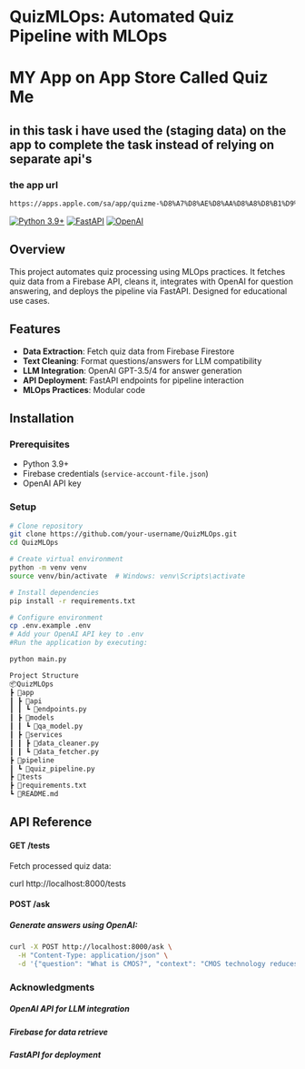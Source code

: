 # QuizMLOps: Automated Quiz Pipeline with MLOps

# MY App on App Store Called Quiz Me
## in this task i have used the (staging data) on the app to complete the task instead of relying on separate api's 

### the app url
```bash
https://apps.apple.com/sa/app/quizme-%D8%A7%D8%AE%D8%AA%D8%A8%D8%B1%D9%86%D9%8A/id6739629798
```

[![Python 3.9+](https://img.shields.io/badge/python-3.9+-blue.svg)](https://www.python.org/downloads/)
[![FastAPI](https://img.shields.io/badge/FastAPI-0.103-green)](https://fastapi.tiangolo.com/)
[![OpenAI](https://img.shields.io/badge/OpenAI-1.12-red)](https://openai.com/)

## Overview
This project automates quiz processing using MLOps practices. It fetches quiz data from a Firebase API, cleans it, integrates with OpenAI for question answering, and deploys the pipeline via FastAPI. Designed for educational use cases.

## Features
- **Data Extraction**: Fetch quiz data from Firebase Firestore
- **Text Cleaning**: Format questions/answers for LLM compatibility
- **LLM Integration**: OpenAI GPT-3.5/4 for answer generation
- **API Deployment**: FastAPI endpoints for pipeline interaction
- **MLOps Practices**: Modular code

## Installation

### Prerequisites
- Python 3.9+
- Firebase credentials (`service-account-file.json`)
- OpenAI API key

### Setup
```bash
# Clone repository
git clone https://github.com/your-username/QuizMLOps.git
cd QuizMLOps

# Create virtual environment
python -m venv venv
source venv/bin/activate  # Windows: venv\Scripts\activate

# Install dependencies
pip install -r requirements.txt

# Configure environment
cp .env.example .env
# Add your OpenAI API key to .env
#Run the application by executing:

python main.py

```

```bash
Project Structure
📦QuizMLOps
┣ 📂app
┃ ┣ 📂api
┃ ┃ ┗ 📜endpoints.py 
┃ ┣ 📂models
┃ ┃ ┗ 📜qa_model.py 
┃ ┣ 📂services
┃ ┃ ┣ 📜data_cleaner.py 
┃ ┃ ┗ 📜data_fetcher.py 
┣ 📂pipeline
┃ ┗ 📜quiz_pipeline.py 
┣ 📂tests
┣ 📜requirements.txt 
┗ 📜README.md

```

## API Reference
#### GET /tests
Fetch processed quiz data:

curl http://localhost:8000/tests

#### POST /ask
##### Generate answers using OpenAI:

```bash
curl -X POST http://localhost:8000/ask \
  -H "Content-Type: application/json" \
  -d '{"question": "What is CMOS?", "context": "CMOS technology reduces power consumption..."}'
```



### Acknowledgments
##### OpenAI API for LLM integration
##### Firebase for data retrieve
##### FastAPI for deployment
